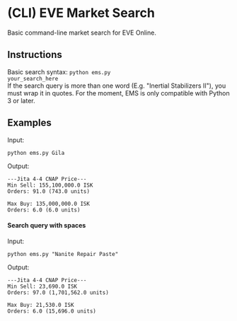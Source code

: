 # (CLI) EVE Market Search
Basic command-line market search for EVE Online.
## Instructions
Basic search syntax: <code>python ems.py your_search_here</code>  
If the search query is more than one word (E.g. "Inertial Stabilizers II"), you must wrap it in quotes. For the moment, EMS is only compatible with Python 3 or later.
## Examples  
Input:  
```
python ems.py Gila
```
Output:  
```
---Jita 4-4 CNAP Price---
Min Sell: 155,100,000.0 ISK
Orders: 91.0 (743.0 units)

Max Buy: 135,000,000.0 ISK
Orders: 6.0 (6.0 units)
```
#### Search query with spaces
Input:
```
python ems.py "Nanite Repair Paste"
```
Output:
```
---Jita 4-4 CNAP Price---
Min Sell: 23,690.0 ISK
Orders: 97.0 (1,701,562.0 units)

Max Buy: 21,530.0 ISK
Orders: 6.0 (15,696.0 units)
```
